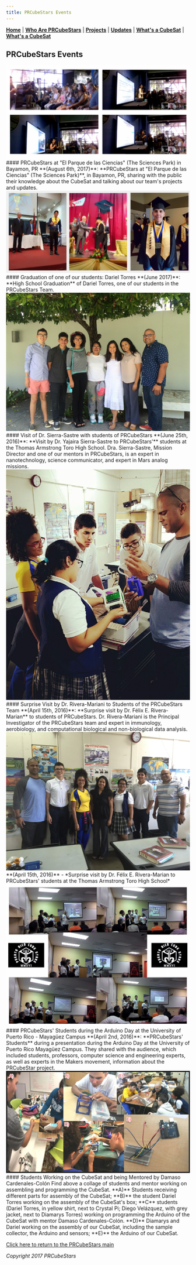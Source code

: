 ```yaml
---
title: PRCubeStars Events
---  
```



[**Home**](https://friveramariani.github.io/PRCubeStars/) | [**Who Are PRCubeStars**](https://friveramariani.github.io/PRCubeStars/about) | [**Projects**](https://friveramariani.github.io/PRCubeStars/projects) | [**Updates**](https://friveramariani.github.io/PRCubeStars/updates) | [**What's a CubeSat**](https://friveramariani.github.io/PRCubeStars/cubesat) | [**What's a CubeSat**](https://friveramariani.github.io/PRCubeStars/fungi)

## PRCubeStars Events


<img src="Images/ParqueDeLasCiencias.jpg" alt="hi" class="inline"/> 
#### PRCubeStars at "El Parque de las Ciencias" (The Sciences Park) in Bayamon, PR
**(August 6th, 2017)**: **PRCubeStars at "El Parque de las Ciencias" (The Sciences Park)**, in Bayamon, PR, sharing with the public their knowledge about the CubeSat and talking about our team's projects and updates. 


<img src="Images/Dariel-Graduation.jpg" alt="hi" class="inline"/> 
#### Graduation of one of our students: Dariel Torres
**(June 2017)**: **High School Graduation** of Dariel Torres, one of our students in the PRCubeStars Team.



<img src="Images/IMG-2166.JPG" alt="hi" class="inline"/>
#### Visit of Dr. Sierra-Sastre with students of PRCubeStars
**(June 25th, 2016)**: **Visit by Dr. Yajaira Sierra-Sastre to PRCubeStars'** students at the Thomas Armstrong Toro High School. Dra. Sierra-Sastre, Mission Director and one of our mentors in PRCubeStars, is an expert in nanotechnology, science communicator, and expert in Mars analog missions. 




<img src="Images/IMG-3060.JPG" alt="hi" class="inline"/>
#### Surprise Visit by Dr. Rivera-Mariani to Students of the PRCubeStars Team
**(April 15th, 2016)**: **Surprise visit by Dr. Félix E. Rivera-Marian** to students of PRCubeStars. Dr. Rivera-Mariani is the Principal Investigator of the PRCubeStars team and expert in immunology, aerobiology, and computational biological and non-biological data analysis. 



<img src="Images/IMG-3059.JPG" alt="hi" class="inline"/>
**(April 15th, 2016)** - *Surprise visit by Dr. Félix E. Rivera-Marian to PRCubeStars' students at the Thomas Armstrong Toro High School*



<img src="Images/Presentation-PRCubeStars-1.jpg" alt="hi" class="inline"/>
#### PRCubeStars' Students during the Arduino Day at the University of Puerto Rico - Mayagüez Campus
**(April 2nd, 2016)**: **PRCubeStars' Students** during a presentation during the Arduino Day at the University of Puerto Rico Mayagüez Campus. They shared with the audience, which included students, professors, computer science and engineering experts, as well as experts in the Makers movement, information about the PRCubeStar project. 



<img src="Images/StudentsWorking1.jpg" alt="hi" class="inline"/>
#### Students Working on the CubeSat and being Mentored by Damaso Cardenales-Colón
Find above a collage of students and mentor working on assembling and programming the CubeSat. **A)** Students receiving different parts for assembly of the CubeSat; **B)** the student Dariel Torres working on the assembly of the CubeSat's box; **C** students (Dariel Torres, in yellow shirt, next to Crystal Pi; Diego Velázquez, with grey jacket, next to Diamarys Torres) working on programming the Arduino of the CubeSat with mentor Damaso Cardenales-Colón. **D)** Diamarys and Dariel working on the assembly of our CubeSat, including the sample collector, the Arduino and sensors; **E)** the Arduino of our CubeSat. 


<script>
  (function(i,s,o,g,r,a,m){i['GoogleAnalyticsObject']=r;i[r]=i[r]||function(){
  (i[r].q=i[r].q||[]).push(arguments)},i[r].l=1*new Date();a=s.createElement(o),
  m=s.getElementsByTagName(o)[0];a.async=1;a.src=g;m.parentNode.insertBefore(a,m)
  })(window,document,'script','https://www.google-analytics.com/analytics.js','ga');

  ga('create', 'UA-103557590-2', 'auto');
  ga('send', 'pageview');

</script>

[Click here to return to the PRCubeStars main](https://friveramariani.github.io/PRCubeStars/)

*Copyright 2017 PRCubeStars*
